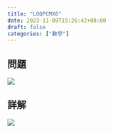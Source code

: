 ```yaml
---
title: "LOQPCMX6"
date: 2023-11-09T15:26:42+08:00
draft: false
categories: ["數學"]
---
```

<!--more-->

## 問題
<img src="/posts/solution/LOQPC3Y9-q.png">

## 詳解
<img src="/posts/solution/LOQPC3Y9-sol.png">

